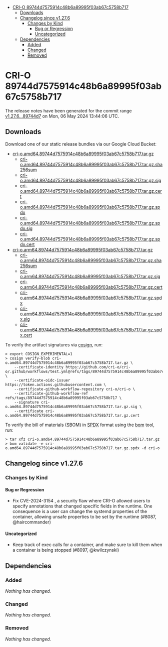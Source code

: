 - [CRI-O 89744d7575914c48b6a89995f03ab67c5758b717](#cri-o-89744d7575914c48b6a89995f03ab67c5758b717)
  - [Downloads](#downloads)
  - [Changelog since v1.27.6](#changelog-since-v1276)
    - [Changes by Kind](#changes-by-kind)
      - [Bug or Regression](#bug-or-regression)
      - [Uncategorized](#uncategorized)
  - [Dependencies](#dependencies)
    - [Added](#added)
    - [Changed](#changed)
    - [Removed](#removed)

# CRI-O 89744d7575914c48b6a89995f03ab67c5758b717

The release notes have been generated for the commit range
[v1.27.6...89744d7](https://github.com/cri-o/cri-o/compare/v1.27.6...89744d7575914c48b6a89995f03ab67c5758b717) on Mon, 06 May 2024 13:44:06 UTC.

## Downloads

Download one of our static release bundles via our Google Cloud Bucket:

- [cri-o.amd64.89744d7575914c48b6a89995f03ab67c5758b717.tar.gz](https://storage.googleapis.com/cri-o/artifacts/cri-o.amd64.89744d7575914c48b6a89995f03ab67c5758b717.tar.gz)
  - [cri-o.amd64.89744d7575914c48b6a89995f03ab67c5758b717.tar.gz.sha256sum](https://storage.googleapis.com/cri-o/artifacts/cri-o.amd64.89744d7575914c48b6a89995f03ab67c5758b717.tar.gz.sha256sum)
  - [cri-o.amd64.89744d7575914c48b6a89995f03ab67c5758b717.tar.gz.sig](https://storage.googleapis.com/cri-o/artifacts/cri-o.amd64.89744d7575914c48b6a89995f03ab67c5758b717.tar.gz.sig)
  - [cri-o.amd64.89744d7575914c48b6a89995f03ab67c5758b717.tar.gz.cert](https://storage.googleapis.com/cri-o/artifacts/cri-o.amd64.89744d7575914c48b6a89995f03ab67c5758b717.tar.gz.cert)
  - [cri-o.amd64.89744d7575914c48b6a89995f03ab67c5758b717.tar.gz.spdx](https://storage.googleapis.com/cri-o/artifacts/cri-o.amd64.89744d7575914c48b6a89995f03ab67c5758b717.tar.gz.spdx)
  - [cri-o.amd64.89744d7575914c48b6a89995f03ab67c5758b717.tar.gz.spdx.sig](https://storage.googleapis.com/cri-o/artifacts/cri-o.amd64.89744d7575914c48b6a89995f03ab67c5758b717.tar.gz.spdx.sig)
  - [cri-o.amd64.89744d7575914c48b6a89995f03ab67c5758b717.tar.gz.spdx.cert](https://storage.googleapis.com/cri-o/artifacts/cri-o.amd64.89744d7575914c48b6a89995f03ab67c5758b717.tar.gz.spdx.cert)
- [cri-o.arm64.89744d7575914c48b6a89995f03ab67c5758b717.tar.gz](https://storage.googleapis.com/cri-o/artifacts/cri-o.arm64.89744d7575914c48b6a89995f03ab67c5758b717.tar.gz)
  - [cri-o.arm64.89744d7575914c48b6a89995f03ab67c5758b717.tar.gz.sha256sum](https://storage.googleapis.com/cri-o/artifacts/cri-o.arm64.89744d7575914c48b6a89995f03ab67c5758b717.tar.gz.sha256sum)
  - [cri-o.arm64.89744d7575914c48b6a89995f03ab67c5758b717.tar.gz.sig](https://storage.googleapis.com/cri-o/artifacts/cri-o.arm64.89744d7575914c48b6a89995f03ab67c5758b717.tar.gz.sig)
  - [cri-o.arm64.89744d7575914c48b6a89995f03ab67c5758b717.tar.gz.cert](https://storage.googleapis.com/cri-o/artifacts/cri-o.arm64.89744d7575914c48b6a89995f03ab67c5758b717.tar.gz.cert)
  - [cri-o.arm64.89744d7575914c48b6a89995f03ab67c5758b717.tar.gz.spdx](https://storage.googleapis.com/cri-o/artifacts/cri-o.arm64.89744d7575914c48b6a89995f03ab67c5758b717.tar.gz.spdx)
  - [cri-o.arm64.89744d7575914c48b6a89995f03ab67c5758b717.tar.gz.spdx.sig](https://storage.googleapis.com/cri-o/artifacts/cri-o.arm64.89744d7575914c48b6a89995f03ab67c5758b717.tar.gz.spdx.sig)
  - [cri-o.arm64.89744d7575914c48b6a89995f03ab67c5758b717.tar.gz.spdx.cert](https://storage.googleapis.com/cri-o/artifacts/cri-o.arm64.89744d7575914c48b6a89995f03ab67c5758b717.tar.gz.spdx.cert)

To verify the artifact signatures via [cosign](https://github.com/sigstore/cosign), run:

```console
> export COSIGN_EXPERIMENTAL=1
> cosign verify-blob cri-o.amd64.89744d7575914c48b6a89995f03ab67c5758b717.tar.gz \
    --certificate-identity https://github.com/cri-o/cri-o/.github/workflows/test.yml@refs/tags/89744d7575914c48b6a89995f03ab67c5758b717 \
    --certificate-oidc-issuer https://token.actions.githubusercontent.com \
    --certificate-github-workflow-repository cri-o/cri-o \
    --certificate-github-workflow-ref refs/tags/89744d7575914c48b6a89995f03ab67c5758b717 \
    --signature cri-o.amd64.89744d7575914c48b6a89995f03ab67c5758b717.tar.gz.sig \
    --certificate cri-o.amd64.89744d7575914c48b6a89995f03ab67c5758b717.tar.gz.cert
```

To verify the bill of materials (SBOM) in [SPDX](https://spdx.org) format using the [bom](https://sigs.k8s.io/bom) tool, run:

```console
> tar xfz cri-o.amd64.89744d7575914c48b6a89995f03ab67c5758b717.tar.gz
> bom validate -e cri-o.amd64.89744d7575914c48b6a89995f03ab67c5758b717.tar.gz.spdx -d cri-o
```

## Changelog since v1.27.6

### Changes by Kind

#### Bug or Regression
 - Fix CVE-2024-3154 , a security flaw where CRI-O allowed users to specify annotations that changed specific fields in the runtime. One consequence is a user can change the systemd properties of the container, allowing unsafe properties to be set by the runtime (#8087, @haircommander)

#### Uncategorized
 - Keep track of exec calls for a container, and make sure to kill them when a container is being stopped (#8097, @kwilczynski)

## Dependencies

### Added
_Nothing has changed._

### Changed
_Nothing has changed._

### Removed
_Nothing has changed._
